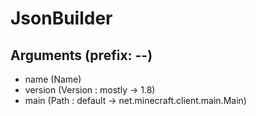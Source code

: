 # JsonBuilder
## Arguments (prefix: --)
- name (Name)
- version (Version : mostly -> 1.8)
- main (Path : default -> net.minecraft.client.main.Main)
